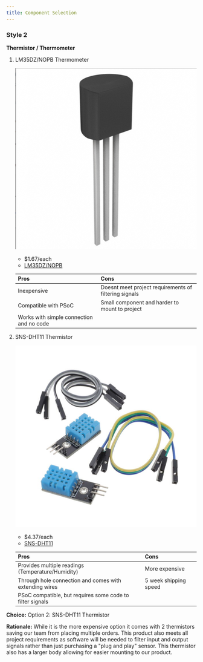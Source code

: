 ```yaml
---
title: Component Selection
---
```


### Style 2

**Thermistor / Thermometer**

1. LM35DZ/NOPB Thermometer

    ![](Thermo1.png)

    * $1.67/each
    * [LM35DZ/NOPB](https://www.digikey.com/en/products/detail/texas-instruments/LM35DZ-NOPB/32489?)

    | Pros                                      | Cons                                                             |
    | ----------------------------------------- | ---------------------------------------------------------------- |
    | Inexpensive                               | Doesnt meet project requirements of filtering signals            |
    | Compatible with PSoC                      | Small component and harder to mount to project                   |
    | Works with simple connection and no code  |

2. SNS-DHT11 Thermistor

    ![](Thermo2.png)

    * $4.37/each
    * [SNS-DHT11](https://www.digikey.com/en/products/detail/olimex-ltd/SNS-DHT11/21662551)

    | Pros                                                              | Cons                  |
    | ----------------------------------------------------------------- | --------------------- |
    | Provides multiple readings (Temperature/Humidity)                 | More expensive        |
    | Through hole connection and comes with extending wires            | 5 week shipping speed |
    | PSoC compatible, but requires some code to filter signals         |

**Choice:** Option 2: SNS-DHT11 Thermistor

**Rationale:** While it is the more expensive option it comes with 2 thermistors saving our team from placing multiple orders. This product also meets all project requirements as software will be needed to filter input and output signals rather than just purchasing a "plug and play" sensor. This thermistor also has a larger body allowing for easier mounting to our product.
